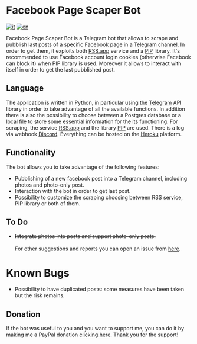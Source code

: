# Facebook Page Scaper Bot
[![it](https://img.shields.io/badge/lang-it-green.svg)](https://github.com/giacar/telegram-channel-bot/blob/main/README.md)
[![en](https://img.shields.io/badge/lang-en-red.svg)](https://github.com/giacar/telegram-channel-bot/blob/main/README.en.md)

Facebook Page Scaper Bot is a Telegram bot that allows to scrape and pubblish last posts of a specific Facebook page in a Telegram channel. In order to get them, it exploits both [RSS.app](https://www.rss.app) service and a [PIP](https://pypi.org/project/facebook-scraper) library. It's recommended to use Facebook account login cookies (otherwise Facebook can block it) when PIP library is used. Moreover it allows to interact with itself in order to get the last pubblished post.

## Language
The application is written in Python, in particular using the [Telegram](https://python-telegram-bot.readthedocs.io) API library in order to take advantage of all the available functions. In addition there is also the possibility to choose between a Postgres database or a local file to store some essential information for the its functioning. For scraping, the service [RSS.app](https://www.rss.app) and the library [PIP](https://pypi.org/project/facebook-scraper) are used. There is a log via webhook [Discord](https://pypi.org/project/discord-webhook). Everything can be hosted on the [Heroku](https://www.heroku.com) platform.

## Functionality
The bot allows you to take advantage of the following features:
* Pubblishing of a new facebook post into a Telegram channel, including photos and photo-only post.
* Interaction with the bot in order to get last post.
* Possibility to customize the scraping choosing between RSS service, PIP library or both of them. 

## To Do
* ~~Integrate photos into posts and support photo-only posts.~~\
\
For other suggestions and reports you can open an issue from [here](https://github.com/giacar/telegram-channel-bot/issues).

# Known Bugs
* Possibility to have duplicated posts: some measures have been taken but the risk remains.

## Donation
If the bot was useful to you and you want to support me, you can do it by making me a PayPal donation [clicking here](https://www.paypal.me/gianmarcocariggi). Thank you for the support!
